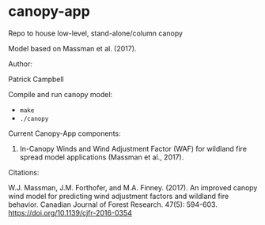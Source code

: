 # canopy-app
Repo to house low-level, stand-alone/column canopy   

Model based on Massman et al. (2017).

Author:

Patrick Campbell

Compile and run canopy model:
- `make`
- `./canopy`

Current Canopy-App components:

1.  In-Canopy Winds and Wind Adjustment Factor (WAF) for wildland fire spread model applications (Massman et al., 2017).

Citations:

W.J. Massman, J.M. Forthofer, and M.A. Finney. (2017). An improved canopy wind model for predicting wind adjustment factors and wildland fire behavior. Canadian Journal of Forest Research. 47(5): 594-603. https://doi.org/10.1139/cjfr-2016-0354
